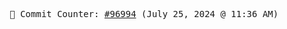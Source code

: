 <p align="center">
    <samp>
        📮 Commit Counter: <a href="https://github.com/Javascript-void0/Javascript-void0/commits/main">#96994</a> (July 25, 2024 @ 11:36 AM)
    </samp>
</p>